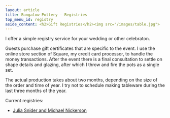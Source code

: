 ```yaml
---
layout: article
title: Bungalow Pottery - Registries
top_menu_id: registry
aside_content: <h2>Gift Registries</h2><img src="/images/table.jpg">
---
```


I offer a simple registry service for your wedding or other celebraton. 

Guests purchase gift certificates that are specific to the event.
I use the online store section of Square, 
my credit card processor, to handle the money transactions. 
After the event there is a final consultation 
to settle on shape details and glazing, after which I throw and fire the 
pots as a single set. 

The actual production takes about two months, depending on the size of the order and
time of year. I try not to schedule making tableware during the last three months of the year.

Current registries:

- [Julia Snider and Michael Nickerson](/registry/JuliaMike.html)

